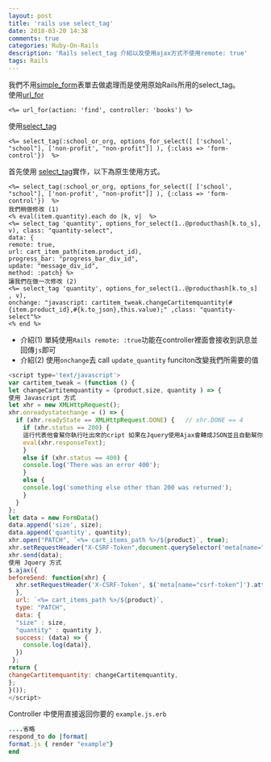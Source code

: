 ```yaml
---
layout: post
title: 'rails use select_tag'
date: 2018-03-20 14:38
comments: true
categories: Ruby-On-Rails
description: 'Rails select_tag 介紹以及使用ajax方式不使用remote: true'
tags: Rails
---
```


我們不用[simple_form](https://github.com/plataformatec/simple_form)表單去做處理而是使用原始Rails所用的select_tag。<br>
使用[url_for](https://apidock.com/rails/ActionView/RoutingUrlFor/url_for)
```erb
<%= url_for(action: 'find', controller: 'books') %>
```
使用[select_tag](https://apidock.com/rails/ActionView/Helpers/FormTagHelper/select_tag)
```erb
<%= select_tag(:school_or_org, options_for_select([ ['school', "school"], ['non-profit', "non-profit"]] ), {:class => 'form-control'})  %>
```
首先使用 [select_tag](https://apidock.com/rails/ActionView/Helpers/FormTagHelper/select_tag)實作，以下為原生使用方式。
```erb
<%= select_tag(:school_or_org, options_for_select([ ['school', "school"], ['non-profit', "non-profit"]] ), {:class => 'form-control'})  %>
我們稍做修改 (1)
<% eval(item.quantity).each do |k, v|  %>
<%= select_tag 'quantity', options_for_select(1..@producthash[k.to_s], v), class: "quantity-select",
data: {
remote: true,
url: cart_item_path(item.product_id),
progress_bar: "progress_bar_div_id",
update: "message_div_id",
method: :patch} %>
讓我們在做一次修改 (2)
<%= select_tag 'quantity', options_for_select(1..@producthash[k.to_s] , v),
onchange: "javascript: cartitem_tweak.changeCartitemquantity(#{item.product_id},#{k.to_json},this.value);" ,class: "quantity-select"%>
<% end %>
```
* 介紹(1) 單純使用`Rails remote: :true`功能在controller裡面會接收到訊息並回傳`js`即可
* 介紹(2) 使用`onchange`去 call `update_quantity` funciton改變我們所需要的值
```js
<script type='text/javascript'>
var cartitem_tweak = (function () {
let changeCartitemquantity = (product,size, quantity ) => {
使用 Javascript 方式
let xhr = new XMLHttpRequest();
xhr.onreadystatechange = () => {
  if (xhr.readyState == XMLHttpRequest.DONE) {   // xhr.DONE == 4
    if (xhr.status == 200) {
	這行代表他會幫你執行吐出來的cript 如果在Jquery使用Ajax會轉成JSON並且自動幫你執行script
	eval(xhr.responseText);
    }
    else if (xhr.status == 400) {
    console.log('There was an error 400');
    }
    else {
    console.log('something else other than 200 was returned');
    }
  }
};
let data = new FormData()
data.append('size', size);
data.append('quantity', quantity);
xhr.open("PATCH", `<%= cart_items_path %>/${product}`, true);
xhr.setRequestHeader("X-CSRF-Token",document.querySelector('meta[name="csrf-token"]').content);
xhr.send(data);
使用 Jquery 方式
$.ajax({
beforeSend: function(xhr) {
  xhr.setRequestHeader('X-CSRF-Token', $('meta[name="csrf-token"]').attr('content'));
  },
  url: `<%= cart_items_path %>/${product}`,
  type: "PATCH",
  data: {
  "size" : size,
  "quantity" : quantity },
  success: (data) => {
    console.log(data)},
  })
 };
return {
changeCartitemquantity: changeCartitemquantity,
};
}());
</script>
```
Controller 中使用直接返回你要的 `example.js.erb`
```rb
....省略
respond_to do |format|
format.js { render "example"}
end
```